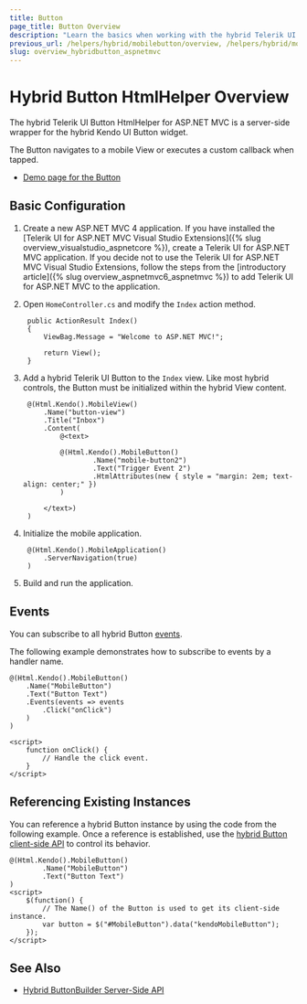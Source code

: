 ```yaml
---
title: Button
page_title: Button Overview
description: "Learn the basics when working with the hybrid Telerik UI Button HtmlHelper for ASP.NET MVC."
previous_url: /helpers/hybrid/mobilebutton/overview, /helpers/hybrid/mobilebutton
slug: overview_hybridbutton_aspnetmvc
---
```


# Hybrid Button HtmlHelper Overview

The hybrid Telerik UI Button HtmlHelper for ASP.NET MVC is a server-side wrapper for the hybrid Kendo UI Button widget.

The Button navigates to a mobile View or executes a custom callback when tapped.

* [Demo page for the Button](https://demos.telerik.com/kendo-ui/m/index#mobile-button/index)

## Basic Configuration

1. Create a new ASP.NET MVC 4 application. If you have installed the [Telerik UI for ASP.NET MVC Visual Studio Extensions]({% slug overview_visualstudio_aspnetcore %}), create a Telerik UI for ASP.NET MVC application. If you decide not to use the Telerik UI for ASP.NET MVC Visual Studio Extensions, follow the steps from the [introductory article]({% slug overview_aspnetmvc6_aspnetmvc %}) to add Telerik UI for ASP.NET MVC to the application.
1. Open `HomeController.cs` and modify the `Index` action method.

        public ActionResult Index()
        {
            ViewBag.Message = "Welcome to ASP.NET MVC!";

            return View();
        }

1. Add a hybrid Telerik UI Button to the `Index` view. Like most hybrid controls, the Button must be initialized within the hybrid View content.

        @(Html.Kendo().MobileView()
            .Name("button-view")
            .Title("Inbox")
            .Content(
                @<text>

                @(Html.Kendo().MobileButton()
                        .Name("mobile-button2")
                        .Text("Trigger Event 2")
                        .HtmlAttributes(new { style = "margin: 2em; text-align: center;" })
                )

            </text>)
        )

1. Initialize the mobile application.

        @(Html.Kendo().MobileApplication()
            .ServerNavigation(true)
        )

1. Build and run the application.

## Events

You can subscribe to all hybrid Button [events](https://docs.telerik.com/kendo-ui/api/javascript/mobile/ui/button#events).

The following example demonstrates how to subscribe to events by a handler name.

    @(Html.Kendo().MobileButton()
        .Name("MobileButton")
        .Text("Button Text")
        .Events(events => events
            .Click("onClick")
        )
    )

    <script>
        function onClick() {
            // Handle the click event.
        }
    </script>

## Referencing Existing Instances

You can reference a hybrid Button instance by using the code from the following example. Once a reference is established, use the [hybrid Button client-side API](https://docs.telerik.com/kendo-ui/api/javascript/mobile/ui/button#methods) to control its behavior.

    @(Html.Kendo().MobileButton()
            .Name("MobileButton")
            .Text("Button Text")
    )
    <script>
        $(function() {
            // The Name() of the Button is used to get its client-side instance.
            var button = $("#MobileButton").data("kendoMobileButton");
        });
    </script>

## See Also

* [Hybrid ButtonBuilder Server-Side API](https://docs.telerik.com/aspnet-mvc/api/Kendo.Mvc.UI.Fluent/MobileButtonBuilder)
